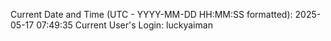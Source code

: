 Current Date and Time (UTC - YYYY-MM-DD HH:MM:SS formatted): 2025-05-17 07:49:35
Current User's Login: luckyaiman
